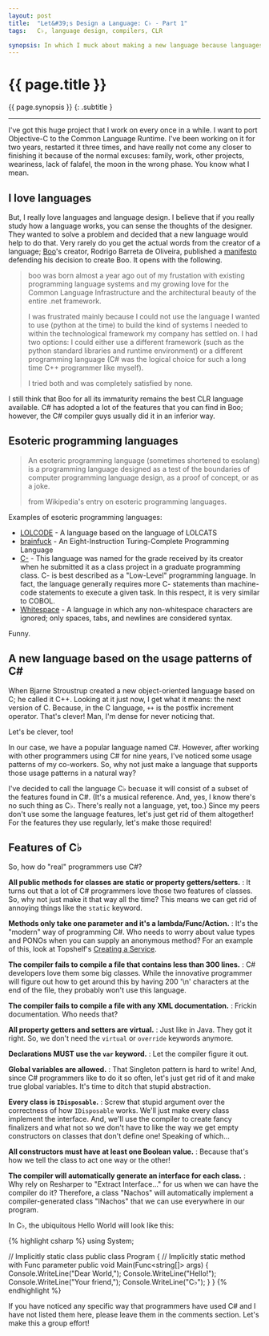 ```yaml
---
layout: post
title:  "Let&#39;s Design a Language: C♭ - Part 1"
tags:   C♭, language design, compilers, CLR

synopsis: In which I muck about making a new language because languages are fun.
---
```


# {{ page.title }}

{{ page.synopsis }}
{: .subtitle }

-----

I've got this huge project that I work on every once in a while. I want to
port Objective-C to the Common Language Runtime. I've been working on it for
two years, restarted it three times, and have really not come any closer to
finishing it because of the normal excuses: family, work, other projects,
weariness, lack of falafel, the moon in the wrong phase. You know what I mean.

## I love languages

But, I really love languages and language design. I believe that if you really
study how a language works, you can sense the thoughts of the designer. They
wanted to solve a problem and decided that a new language would help to do
that. Very rarely do you get the actual words from the creator of a language;
[Boo](http://boo.codehaus.org "boo")'s creator, Rodrigo Barreta de Oliveira,
published a
[manifesto](http://boo.codehaus.org/BooManifesto.pdf "boo manifesto")
defending his decision to create Boo. It opens with the following.

> boo was born almost a year ago out of my frustation with existing
> programming language systems and my growing love for the Common Language
> Infrastructure and the architectural beauty of the entire .net framework.
>
> I was frustrated mainly because I could not use the language I wanted to use
> (python at the time) to build the kind of  systems I needed to within the
> technological framework my company has settled on. I had two options: I
> could either use a different framework (such as the python standard
> libraries and runtime environment) or a different programming language (C#
> was the logical choice for such a long time C++ programmer like myself).
> 
> I tried both and was completely satisfied by none.

I still think that Boo for all its immaturity remains the best CLR language
available. C# has adopted a lot of the features that you can find in Boo;
however, the C# compiler guys usually did it in an inferior way.

## Esoteric programming languages

> An esoteric programming language (sometimes shortened to esolang) is a
> programming language designed as a test of the boundaries of computer
> programming language design, as a proof of concept, or as a joke.
>
> from Wikipedia's entry on esoteric programming languages.

Examples of esoteric programming languages:

* [LOLCODE](http://lolcode.com/home) - A language based on the language of
  LOLCATS
* [brainfuck](http://www.muppetlabs.com/~breadbox/bf/) - An Eight-Instruction
  Turing-Complete Programming Language
* [C-](http://esolangs.org/wiki/C-) - This language was named for the grade
  received by its creator when he submitted it as a class project in a
  graduate programming class. C- is best described as a "Low-Level"
  programming language. In fact, the language generally requires more C-
  statements than machine-code statements to execute a given task. In this
  respect, it is very similar to COBOL.
* [Whitespace](http://compsoc.dur.ac.uk/whitespace/) - A language in which any
  non-whitespace characters are ignored; only spaces, tabs, and newlines are
  considered syntax.

Funny.

## A new language based on the usage patterns of C&#35;

When Bjarne Stroustrup created a new object-oriented language based on C; he
called it C++. Looking at it just now, I get what it means: the next version
of C. Because, in the C language, `++` is the postfix increment operator.
That's clever! Man, I'm dense for never noticing that.

Let's be clever, too!

In our case, we have a popular language named C#. However, after working with
other programmers using C# for nine years, I've noticed some usage patterns of
my co-workers. So, why not just make a language that supports those usage
patterns in a natural way?

I've decided to call the language C♭ becuase it will consist of a subset of
the features found in C#. (It's a musical reference. And, yes, I know there's
no such thing as C♭. There's really not a language, yet, too.)
Since my peers don't use some the language features, let's just get rid of
them altogether! For the features they use regularly, let's make those
required!

## Features of C♭

So, how do "real" programmers use C#?

__All public methods for classes are static or property getters/setters.__
: It turns out that a lot of C# programmers love those two features of
  classes. So, why not just make it that way all the time? This means we can
  get rid of annoying things like the `static` keyword.

__Methods only take one parameter and it's a lambda/Func/Action.__
:  It's the "modern" way of programming C#. Who needs to
   worry about value types and PONOs when you can supply an anonymous method?
   For an example of this, look at Topshelf's
   [Creating a Service](https://github.com/Topshelf/Topshelf/wiki/Creating-a-service).

__The compiler fails to compile a file that contains less than 300 lines.__
: C# developers love them some big classes. While the innovative programmer
  will figure out how to get around this by having 200 '\n' characters at the
  end of the file, they probably won't use this language.

__The compiler fails to compile a file with any XML documentation.__
: Frickin documentation. Who needs that?

__All property getters and setters are virtual.__
: Just like in Java. They got it right. So, we don't need the `virtual` or
  `override` keywords anymore.

__Declarations MUST use the `var` keyword.__
: Let the compiler figure it out.

__Global variables are allowed.__
: That Singleton pattern is hard to write! And, since C# programmers like to
  do it so often, let's just get rid of it and make true global variables.
  It's time to ditch that stupid abstraction.

__Every class is `IDisposable`.__
: Screw that stupid argument over the correctness of how `IDisposable` works.
  We'll just make every class implement the interface. And, we'll use the
  compiler to create fancy finalizers and what not so we don't have to like
  the way we get empty constructors on classes that don't define one! Speaking
  of which...

__All constructors must have at least one Boolean value.__
: Because that's how we tell the class to act one way or the other!

__The compiler will automatically generate an interface for each class.__
: Why rely on Resharper to "Extract Interface..." for us when we can have the
  compiler do it? Therefore, a class "Nachos" will automatically implement a
  compiler-generated class "INachos" that we can use everywhere in our
  program.

In C♭, the ubiquitous Hello World will look like this:

{% highlight csharp %}
using System;

// Implicitly static class
public class Program {
  // Implicitly static method with Func parameter
  public void Main(Func<string[]> args) {
    Console.WriteLine("Dear World,");
    Console.WriteLine("Hello!");
    Console.WriteLine("Your friend,");
    Console.WriteLine("C♭");
  }
}
{% endhighlight %}

If you have noticed any specific way that programmers have used C# and I have
not listed them here, please leave them in the comments section. Let's make
this a group effort!
